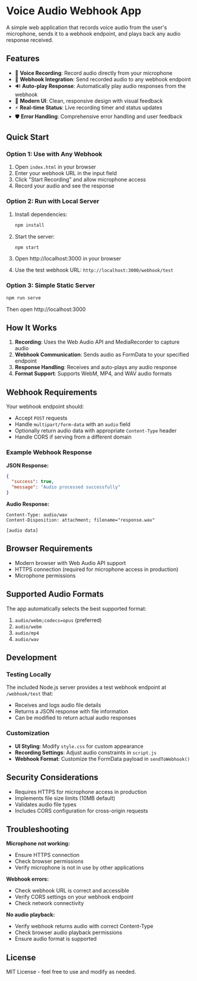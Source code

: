 # Voice Audio Webhook App

A simple web application that records voice audio from the user's microphone, sends it to a webhook endpoint, and plays back any audio response received.

## Features

- 🎤 **Voice Recording**: Record audio directly from your microphone
- 📡 **Webhook Integration**: Send recorded audio to any webhook endpoint
- 🔊 **Auto-play Response**: Automatically play audio responses from the webhook
- 🎨 **Modern UI**: Clean, responsive design with visual feedback
- ⚡ **Real-time Status**: Live recording timer and status updates
- 🛡️ **Error Handling**: Comprehensive error handling and user feedback

## Quick Start

### Option 1: Use with Any Webhook

1. Open `index.html` in your browser
2. Enter your webhook URL in the input field
3. Click "Start Recording" and allow microphone access
4. Record your audio and see the response

### Option 2: Run with Local Server

1. Install dependencies:
   ```bash
   npm install
   ```

2. Start the server:
   ```bash
   npm start
   ```

3. Open http://localhost:3000 in your browser

4. Use the test webhook URL: `http://localhost:3000/webhook/test`

### Option 3: Simple Static Server

```bash
npm run serve
```

Then open http://localhost:3000

## How It Works

1. **Recording**: Uses the Web Audio API and MediaRecorder to capture audio
2. **Webhook Communication**: Sends audio as FormData to your specified endpoint
3. **Response Handling**: Receives and auto-plays any audio response
4. **Format Support**: Supports WebM, MP4, and WAV audio formats

## Webhook Requirements

Your webhook endpoint should:

- Accept `POST` requests
- Handle `multipart/form-data` with an `audio` field
- Optionally return audio data with appropriate `Content-Type` header
- Handle CORS if serving from a different domain

### Example Webhook Response

**JSON Response:**
```json
{
  "success": true,
  "message": "Audio processed successfully"
}
```

**Audio Response:**
```http
Content-Type: audio/wav
Content-Disposition: attachment; filename="response.wav"

[audio data]
```

## Browser Requirements

- Modern browser with Web Audio API support
- HTTPS connection (required for microphone access in production)
- Microphone permissions

## Supported Audio Formats

The app automatically selects the best supported format:
1. `audio/webm;codecs=opus` (preferred)
2. `audio/webm`
3. `audio/mp4`
4. `audio/wav`

## Development

### Testing Locally

The included Node.js server provides a test webhook endpoint at `/webhook/test` that:
- Receives and logs audio file details
- Returns a JSON response with file information
- Can be modified to return actual audio responses

### Customization

- **UI Styling**: Modify `style.css` for custom appearance
- **Recording Settings**: Adjust audio constraints in `script.js`
- **Webhook Format**: Customize the FormData payload in `sendToWebhook()`

## Security Considerations

- Requires HTTPS for microphone access in production
- Implements file size limits (10MB default)
- Validates audio file types
- Includes CORS configuration for cross-origin requests

## Troubleshooting

**Microphone not working:**
- Ensure HTTPS connection
- Check browser permissions
- Verify microphone is not in use by other applications

**Webhook errors:**
- Check webhook URL is correct and accessible
- Verify CORS settings on your webhook endpoint
- Check network connectivity

**No audio playback:**
- Verify webhook returns audio with correct Content-Type
- Check browser audio playback permissions
- Ensure audio format is supported

## License

MIT License - feel free to use and modify as needed.